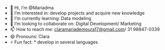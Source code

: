 - 👋 Hi, I’m @Mariadma
- 👀 I’m interested in: develop projects and acquire new knowledge
- 🌱 I’m currently learning: Data modeling
- 💞️ I’m looking to collaborate on: Digital Development/ Marketing
- 📫 How to reach me: claramariademoura17@gmail.com/ 31 98847-0339
- 😄 Pronouns: Clara 
- ⚡ Fun fact: * develop in several languages
  

<!---
Mariadma/Mariadma is a ✨ special ✨ repository because its `README.md` (this file) appears on your GitHub profile.
You can click the Preview link to take a look at your changes.
--->
